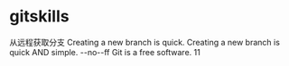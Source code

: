 # gitskills
从远程获取分支
Creating a new branch is quick.
Creating a new branch is quick AND simple.
--no--ff 
Git is a free software.
11
